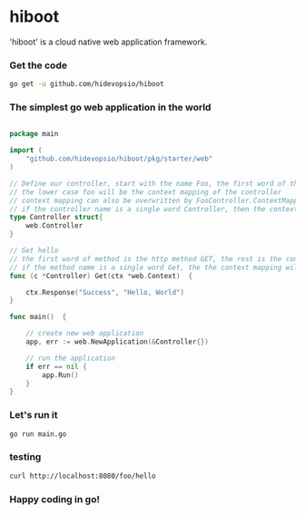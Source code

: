 # hiboot

'hiboot' is a cloud native web application framework.

### Get the code

```bash
go get -u github.com/hidevopsio/hiboot
```


### The simplest go web application in the world



```go

package main

import (
	"github.com/hidevopsio/hiboot/pkg/starter/web"
)

// Define our controller, start with the name Foo, the first word of the Camelcase FooController is the controller name
// the lower case foo will be the context mapping of the controller
// context mapping can also be overwritten by FooController.ContextMapping
// if the controller name is a single word Controller, then the context mapping will be '/'
type Controller struct{
	web.Controller
}

// Get hello
// the first word of method is the http method GET, the rest is the context mapping hello
// if the method name is a single word Get, the the context mapping will be '/'
func (c *Controller) Get(ctx *web.Context)  {

	ctx.Response("Success", "Hello, World")
}

func main()  {

	// create new web application
	app, err := web.NewApplication(&Controller{})

	// run the application
	if err == nil {
		app.Run()
	}
}

```

### Let's run it

```bash
go run main.go
```

### testing

```bash
curl http://localhost:8080/foo/hello
```

### Happy coding in go!